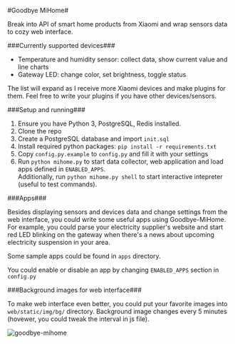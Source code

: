 #Goodbye MiHome#

Break into API of smart home products from Xiaomi and wrap sensors data to cozy web interface.

###Currently supported devices###

- Temperature and humidity sensor: collect data, show current value and line charts
- Gateway LED: change color, set brightness, toggle status

The list will expand as I receive more Xiaomi devices and make plugins for them. Feel free to write your plugins if you have other devices/sensors.

###Setup and running###

1. Ensure you have Python 3, PostgreSQL, Redis installed.
2. Clone the repo
3. Create a PostgreSQL database and import `init.sql`
4. Install required python packages: `pip install -r requirements.txt`
4. Copy `config.py.example` to `config.py` and fill it with your settings
5. Run `python mihome.py` to start data collector, web application and load apps defined in `ENABLED_APPS`.  
   Additionally, run `python mihome.py shell` to start interactive intepreter (useful to test commands).


###Apps###

Besides displaying sensors and devices data and change settings from the web interface, you could write some useful apps using Goodbye-MiHome. For example, you could parse your electricity supplier's website and start red LED blinking on the gateway when there's a news about upcoming electricity suspension in your area.

Some sample apps could be found in `apps` directory.

You could enable or disable an app by changing `ENABLED_APPS` section in `config.py`

###Background images for web interface###

To make web interface even better, you could put your favorite images into `web/static/img/bg/` directory. Background image changes every 5 minutes (hovewer, you could tweak the interval in js file).

![goodbye-mihome](https://cloud.githubusercontent.com/assets/840753/21876819/bd5bbb66-d89f-11e6-9b4b-560cea11eb46.png)
